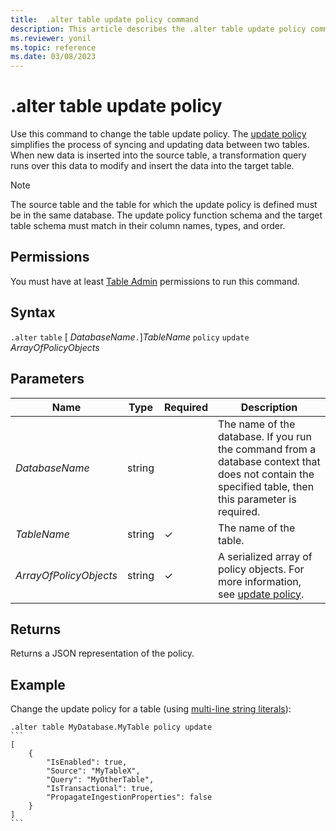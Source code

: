 ```yaml
---
title:  .alter table update policy command
description: This article describes the .alter table update policy command in Azure Data Explorer.
ms.reviewer: yonil
ms.topic: reference
ms.date: 03/08/2023
---
```

# .alter table update policy

Use this command to change the table update policy. The [update policy](updatepolicy.md) simplifies the process of syncing and updating data between two tables. When new data is inserted into the source table, a transformation query runs over this data to modify and insert the data into the target table.

> [!NOTE]
> The source table and the table for which the update policy is defined must be in the same database.
> The update policy function schema and the target table schema must match in their column names, types, and order.

## Permissions

You must have at least [Table Admin](access-control/role-based-access-control.md) permissions to run this command.

## Syntax

`.alter` `table` [ *DatabaseName*`.`]*TableName* `policy` `update` *ArrayOfPolicyObjects*

## Parameters

| Name | Type | Required | Description |
|--|--|--|--|
| *DatabaseName* | string | | The name of the database. If you run the command from a database context that does not contain the specified table, then this parameter is required.|
| *TableName* | string | &check;| The name of the table.|
| *ArrayOfPolicyObjects* |string | &check; | A serialized array of policy objects. For more information, see [update policy](updatepolicy.md).|

## Returns

Returns a JSON representation of the policy.

## Example

Change the update policy for a table (using [multi-line string literals](../query/scalar-data-types/string.md#multi-line-string-literals)):

````kusto
.alter table MyDatabase.MyTable policy update
```
[
    {
        "IsEnabled": true,
        "Source": "MyTableX",
        "Query": "MyOtherTable",
        "IsTransactional": true,
        "PropagateIngestionProperties": false
    }
]
```
````
